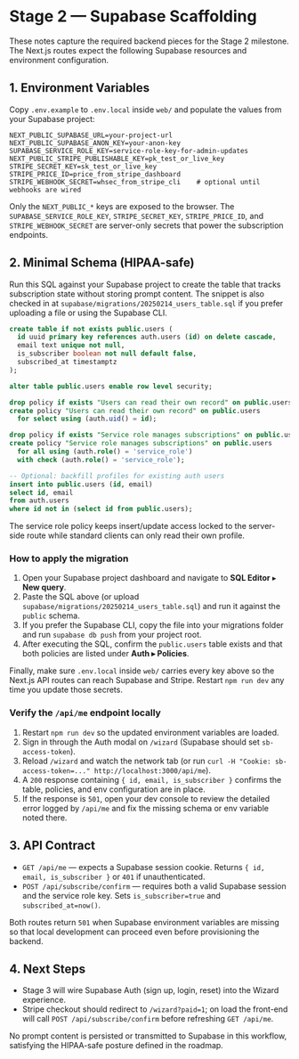 # Stage 2 — Supabase Scaffolding

These notes capture the required backend pieces for the Stage 2 milestone. The Next.js routes expect the following Supabase resources and environment configuration.

## 1. Environment Variables
Copy `.env.example` to `.env.local` inside `web/` and populate the values from your Supabase project:

```
NEXT_PUBLIC_SUPABASE_URL=your-project-url
NEXT_PUBLIC_SUPABASE_ANON_KEY=your-anon-key
SUPABASE_SERVICE_ROLE_KEY=service-role-key-for-admin-updates
NEXT_PUBLIC_STRIPE_PUBLISHABLE_KEY=pk_test_or_live_key
STRIPE_SECRET_KEY=sk_test_or_live_key
STRIPE_PRICE_ID=price_from_stripe_dashboard
STRIPE_WEBHOOK_SECRET=whsec_from_stripe_cli    # optional until webhooks are wired
```

Only the `NEXT_PUBLIC_*` keys are exposed to the browser. The `SUPABASE_SERVICE_ROLE_KEY`, `STRIPE_SECRET_KEY`, `STRIPE_PRICE_ID`, and `STRIPE_WEBHOOK_SECRET` are server-only secrets that power the subscription endpoints.

## 2. Minimal Schema (HIPAA-safe)
Run this SQL against your Supabase project to create the table that tracks subscription state without storing prompt content. The snippet is also checked in at `supabase/migrations/20250214_users_table.sql` if you prefer uploading a file or using the Supabase CLI.

```sql
create table if not exists public.users (
  id uuid primary key references auth.users (id) on delete cascade,
  email text unique not null,
  is_subscriber boolean not null default false,
  subscribed_at timestamptz
);

alter table public.users enable row level security;

drop policy if exists "Users can read their own record" on public.users;
create policy "Users can read their own record" on public.users
  for select using (auth.uid() = id);

drop policy if exists "Service role manages subscriptions" on public.users;
create policy "Service role manages subscriptions" on public.users
  for all using (auth.role() = 'service_role')
  with check (auth.role() = 'service_role');

-- Optional: backfill profiles for existing auth users
insert into public.users (id, email)
select id, email
from auth.users
where id not in (select id from public.users);
```

The service role policy keeps insert/update access locked to the server-side route while standard clients can only read their own profile.

### How to apply the migration
1. Open your Supabase project dashboard and navigate to **SQL Editor** ▸ **New query**.
2. Paste the SQL above (or upload `supabase/migrations/20250214_users_table.sql`) and run it against the `public` schema.
3. If you prefer the Supabase CLI, copy the file into your migrations folder and run `supabase db push` from your project root.
4. After executing the SQL, confirm the `public.users` table exists and that both policies are listed under **Auth ▸ Policies**.

Finally, make sure `.env.local` inside `web/` carries every key above so the Next.js API routes can reach Supabase and Stripe. Restart `npm run dev` any time you update those secrets.

### Verify the `/api/me` endpoint locally
1. Restart `npm run dev` so the updated environment variables are loaded.
2. Sign in through the Auth modal on `/wizard` (Supabase should set `sb-access-token`).
3. Reload `/wizard` and watch the network tab (or run `curl -H "Cookie: sb-access-token=..." http://localhost:3000/api/me`).
4. A `200` response containing `{ id, email, is_subscriber }` confirms the table, policies, and env configuration are in place.
5. If the response is `501`, open your dev console to review the detailed error logged by `/api/me` and fix the missing schema or env variable noted there.

## 3. API Contract
- `GET /api/me` — expects a Supabase session cookie. Returns `{ id, email, is_subscriber }` or `401` if unauthenticated.
- `POST /api/subscribe/confirm` — requires both a valid Supabase session and the service role key. Sets `is_subscriber=true` and `subscribed_at=now()`.

Both routes return `501` when Supabase environment variables are missing so that local development can proceed even before provisioning the backend.

## 4. Next Steps
- Stage 3 will wire Supabase Auth (sign up, login, reset) into the Wizard experience.
- Stripe checkout should redirect to `/wizard?paid=1`; on load the front-end will call `POST /api/subscribe/confirm` before refreshing `GET /api/me`.

No prompt content is persisted or transmitted to Supabase in this workflow, satisfying the HIPAA-safe posture defined in the roadmap.
